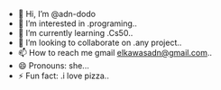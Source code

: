 - 👋 Hi, I’m @adn-dodo
- 👀 I’m interested in .programing..
- 🌱 I’m currently learning .Cs50..
- 💞️ I’m looking to collaborate on .any project..
- 📫 How to reach me  gmail elkawasadn@gmail.com..
- 😄 Pronouns: she...
- ⚡ Fun fact: .i love pizza..

<!---
adn-dodo/adn-dodo is a ✨ special ✨ repository because its `README.md` (this file) appears on your GitHub profile.
You can click the Preview link to take a look at your changes.
--->
